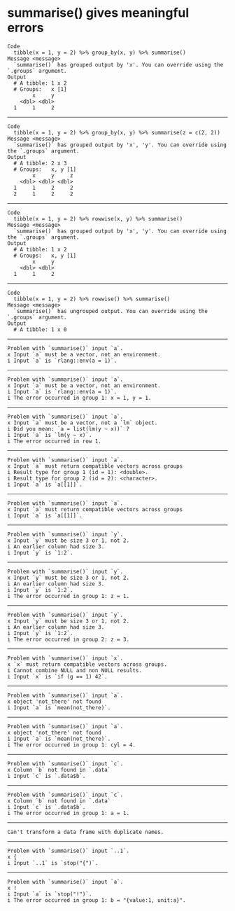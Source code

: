 # summarise() gives meaningful errors

    Code
      tibble(x = 1, y = 2) %>% group_by(x, y) %>% summarise()
    Message <message>
      `summarise()` has grouped output by 'x'. You can override using the `.groups` argument.
    Output
      # A tibble: 1 x 2
      # Groups:   x [1]
            x     y
        <dbl> <dbl>
      1     1     2

---

    Code
      tibble(x = 1, y = 2) %>% group_by(x, y) %>% summarise(z = c(2, 2))
    Message <message>
      `summarise()` has grouped output by 'x', 'y'. You can override using the `.groups` argument.
    Output
      # A tibble: 2 x 3
      # Groups:   x, y [1]
            x     y     z
        <dbl> <dbl> <dbl>
      1     1     2     2
      2     1     2     2

---

    Code
      tibble(x = 1, y = 2) %>% rowwise(x, y) %>% summarise()
    Message <message>
      `summarise()` has grouped output by 'x', 'y'. You can override using the `.groups` argument.
    Output
      # A tibble: 1 x 2
      # Groups:   x, y [1]
            x     y
        <dbl> <dbl>
      1     1     2

---

    Code
      tibble(x = 1, y = 2) %>% rowwise() %>% summarise()
    Message <message>
      `summarise()` has ungrouped output. You can override using the `.groups` argument.
    Output
      # A tibble: 1 x 0

---

    Problem with `summarise()` input `a`.
    x Input `a` must be a vector, not an environment.
    i Input `a` is `rlang::env(a = 1)`.

---

    Problem with `summarise()` input `a`.
    x Input `a` must be a vector, not an environment.
    i Input `a` is `rlang::env(a = 1)`.
    i The error occurred in group 1: x = 1, y = 1.

---

    Problem with `summarise()` input `a`.
    x Input `a` must be a vector, not a `lm` object.
    i Did you mean: `a = list(lm(y ~ x))` ?
    i Input `a` is `lm(y ~ x)`.
    i The error occurred in row 1.

---

    Problem with `summarise()` input `a`.
    x Input `a` must return compatible vectors across groups
    i Result type for group 1 (id = 1): <double>.
    i Result type for group 2 (id = 2): <character>.
    i Input `a` is `a[[1]]`.

---

    Problem with `summarise()` input `a`.
    x Input `a` must return compatible vectors across groups
    i Input `a` is `a[[1]]`.

---

    Problem with `summarise()` input `y`.
    x Input `y` must be size 3 or 1, not 2.
    i An earlier column had size 3.
    i Input `y` is `1:2`.

---

    Problem with `summarise()` input `y`.
    x Input `y` must be size 3 or 1, not 2.
    i An earlier column had size 3.
    i Input `y` is `1:2`.
    i The error occurred in group 1: z = 1.

---

    Problem with `summarise()` input `y`.
    x Input `y` must be size 3 or 1, not 2.
    i An earlier column had size 3.
    i Input `y` is `1:2`.
    i The error occurred in group 2: z = 3.

---

    Problem with `summarise()` input `x`.
    x `x` must return compatible vectors across groups.
    i Cannot combine NULL and non NULL results.
    i Input `x` is `if (g == 1) 42`.

---

    Problem with `summarise()` input `a`.
    x object 'not_there' not found
    i Input `a` is `mean(not_there)`.

---

    Problem with `summarise()` input `a`.
    x object 'not_there' not found
    i Input `a` is `mean(not_there)`.
    i The error occurred in group 1: cyl = 4.

---

    Problem with `summarise()` input `c`.
    x Column `b` not found in `.data`
    i Input `c` is `.data$b`.

---

    Problem with `summarise()` input `c`.
    x Column `b` not found in `.data`
    i Input `c` is `.data$b`.
    i The error occurred in group 1: a = 1.

---

    Can't transform a data frame with duplicate names.

---

    Problem with `summarise()` input `..1`.
    x {
    i Input `..1` is `stop("{")`.

---

    Problem with `summarise()` input `a`.
    x !
    i Input `a` is `stop("!")`.
    i The error occurred in group 1: b = "{value:1, unit:a}".

